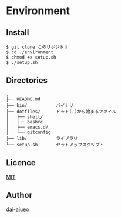 Environment
==

## Install

```
$ git clone このリポジトリ
$ cd ./environment
$ chmod +x setup.sh
$ ./setup.sh
```

## Directories

```
.
├── README.md
├── bin/           バイナリ
├── dotfiles/      ドット(.)から始まるファイル
│   ├── shell/
│   ├── bashrc
│   ├── emacs.d/
│   └── gitconfig
├── lib/           ライブラリ
└── setup.sh       セットアップスクリプト
```

## Licence
[MIT](https://github.com/dai-aiueo/LICENSE)

## Author
[dai-aiueo](https://github.com/dai-aiueo)



